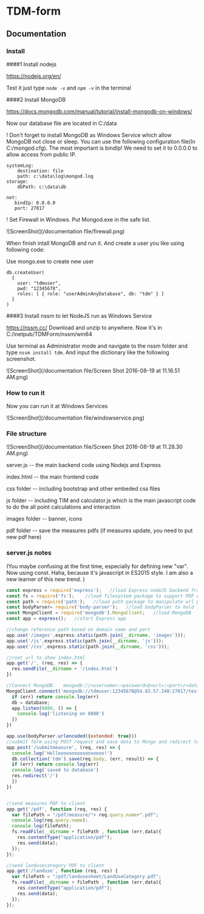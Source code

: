 
# TDM-form

## Documentation
### Install
####1 Install nodejs

https://nodejs.org/en/

Test it just type `node -v` and `npm -v` in the terminal 

####2 Install MongoDB

https://docs.mongodb.com/manual/tutorial/install-mongodb-on-windows/

Now our database file are located in C:/data

! Don't forget to install MongoDB as Windows Service which allow MongoDB not close or sleep. You can use the following configuration file(In C:/mongod.cfg). The most important is bindIp! We need to set it to 0.0.0.0 to allow access from public IP.

```
systemLog:
    destination: file
    path: c:\data\log\mongod.log
storage:
    dbPath: c:\data\db

net:
   bindIp: 0.0.0.0
   port: 27017
```


! Set Firewall in Windows. Put Mongod.exe in the safe list.

![ScreenShot](/documentation file/firewall.png)

When finish intall MongoDB and run it. And create a user you like using following code:

Use mongo.exe to create new user

```
db.createUser(
  {
    user: "tdmuser",
    pwd: "12345678",
    roles: [ { role: "userAdminAnyDatabase", db: "tdm" } ]
  }
)
```
####3 Install nssm to let NodeJS run as Windows Service

https://nssm.cc/
Download and unzip to anywhere. Now it's in C:/inetpub/TDMForm/nssm/win64

Use terminal as Administrator mode and navigate to the nssm folder and type `nssm install tdm`. And input the dictionary like the following screenshot.

![ScreenShot](/documentation file/Screen Shot 2016-08-19 at 11.16.51 AM.png)

### How to run it
Now you can run it at Windows Services


![ScreenShot](/documentation file/windowservice.png)


### File structure


![ScreenShot](/documentation file/Screen Shot 2016-08-19 at 11.28.30 AM.png)

server.js -- the main backend code using Nodejs and Express

index.html -- the main frontend code 

css folder -- including bootstrap and other embeded css files

js folder -- including TIM and calculator.js which is the main javascript code to do the all point calculations and interaction

images folder -- banner, icons

pdf folder -- save the measures pdfs (if measures update, you need to put new pdf here)

### server.js notes 

(You maybe confusing at the first time, especially for defining new "var". Now using const. Haha, because it's javascript in ES2015 style. I am also a new learner of this new trend. )


```javascript
const express = require('express');   //load Express nodeJS backend framework
const fs = require('fs');    //load filesystem package to support PDF distribution
const path = require('path');   //load path package to manipulate url path
const bodyParser= require('body-parser');   //load bodyParser to hold form submit service
const MongoClient = require('mongodb').MongoClient;   //load MongoDB 
const app = express();   //start Express app

//change reference path based on domain name and port
app.use('/images',express.static(path.join(__dirname, 'images')));
app.use('/js',express.static(path.join(__dirname, 'js')));
app.use('/css',express.static(path.join(__dirname, 'css')));

//root url to show index.html
app.get('/', (req, res) => {
  res.sendFile(__dirname + '/index.html')
})

//Connect MongoDB.   mongodb://<username>:<password>@<url>:<port>/<databasename>
MongoClient.connect('mongodb://tdmuser:12345678@54.83.57.240:27017/test', (err, database) => {
  if (err) return console.log(err)
  db = database;
  app.listen(8080, () => {
    console.log('listening on 8080')
  })
})

app.use(bodyParser.urlencoded({extended: true}))
//submit form using POST request and save data to Mongo and redirect to root url
app.post('/submitmeasure', (req, res) => {
  console.log('Hellooooooooooooooooo!')
  db.collection('tdm').save(req.body, (err, result) => {
  if (err) return console.log(err)
  console.log('saved to database')
  res.redirect('/')
  })
})


//send measures PDF to client
app.get('/pdf', function (req, res) {
  var filePath = "/pdf/measure/"+ req.query.name+".pdf";
  console.log(req.query.name);
  console.log(filePath);
  fs.readFile(__dirname + filePath , function (err,data){
    res.contentType("application/pdf");
    res.send(data);
  });
});

//send landusecategory PDF to client
app.get('/landuse', function (req, res) {
  var filePath = "/pdf/landusesheet/LandUseCategory.pdf";
  fs.readFile(__dirname + filePath , function (err,data){
    res.contentType("application/pdf");
    res.send(data);
  });
});


```


